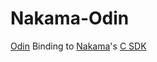 # Nakama-Odin
[Odin](https://odin-lang.org) Binding to [Nakama](https://heroiclabs.com/nakama-opensource/)'s [C SDK](https://github.com/heroiclabs/nakama-cpp)
